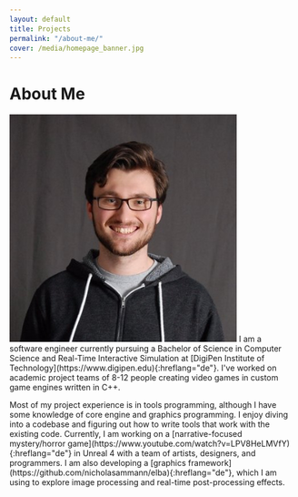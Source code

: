 ```yaml
---
layout: default
title: Projects
permalink: "/about-me/"
cover: /media/homepage_banner.jpg
---
```


<h1 class="top-text">About Me</h1>

<p>
    <img class="profile-pic" src="/media/profile_pic.jpg">
    I am a software engineer currently pursuing a Bachelor of Science in Computer Science and Real-Time Interactive Simulation at [DigiPen Institute of Technology](https://www.digipen.edu){:hreflang="de"}.
    I've worked on academic project teams of 8-12 people creating video games in custom game engines written in C++.
</p>

<p>
    Most of my project experience is in tools programming, although I have some knowledge of core engine and graphics programming.
    I enjoy diving into a codebase and figuring out how to write tools that work with the existing code.
    Currently, I am working on a [narrative-focused mystery/horror game](https://www.youtube.com/watch?v=LPV8HeLMVfY){:hreflang="de"} in Unreal 4 with a team of artists, designers, and programmers.
    I am also developing a [graphics framework](https://github.com/nicholasammann/elba){:hreflang="de"}, which I am using to explore image processing and real-time post-processing effects.
</p>

<!--
<p>
    Lately, I have taken an interest in UI/UX design. I am developing a <a href="http://nickammann.com/">GUI for Perforce</a>, targeted towards game developers that might benefit from a directed source control workflow.
</p>
-->